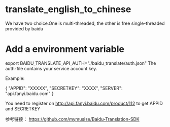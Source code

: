 # translate_english_to_chinese
We have two choice.One is multi-threaded, the other is free single-threaded provided by baidu



# Add a environment variable
 export BAIDU_TRANSLATE_API_AUTH="./baidu_translate/auth.json"
The auth-file contains your service account key.

Example:

{
    "APPID": "XXXXX",
    "SECRETKEY": "XXXX",
    "SERVER": "api.fanyi.baidu.com"
}


You need to register on http://api.fanyi.baidu.com/product/112 to get APPID and SECRETKEY

参考链接： https://github.com/mymusise/Baidu-Translation-SDK
